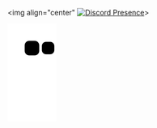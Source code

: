 <img align="center" [![Discord Presence](https://lanyard.cnrad.dev/api/1088862120990490684)](https://discord.com/users/1088862120990490684idleMessage=:stillasleep?)>



<img align="center" src="https://github.com/rafaballerini/rafaballerini/blob/output/github-contribution-grid-snake.svg" alt="Snook hehe"/>
